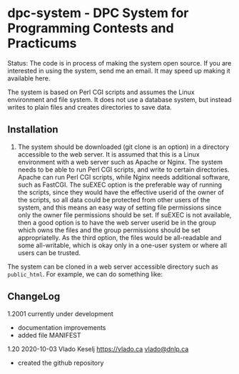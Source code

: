 # dpc-system - DPC System for Programming Contests and Practicums

Status: The code is in process of making the system open source.
 If you are interested in using the system, send me an email.  It may
 speed up making it available here.

The system is based on Perl CGI scripts and assumes the Linux environment
and file system.  It does not use a database system, but instead
writes to plain files and creates directories to save data.

## Installation

1. The system should be downloaded (git clone is an option) in a
directory accessible to the web server.  It is assumed that this is a
Linux environment with a web server such as Apache or Nginx.  The
system needs to be able to run Perl CGI scripts, and write to certain
directories.  Apache can run Perl CGI scripts, while Nginx needs
additional software, such as FastCGI.  The suEXEC option is the
preferable way of running the scripts, since they would have the
effective userid of the owner of the scripts, so all data could be
protected from other users of the system, and this means an easy way
of setting file permissions since only the owner file permissions
should be set.  If suEXEC is not available, then a good option is to
have the web server userid be in the group which owns the files and
the group permissions should be set appropriatelly.  As the third
option, the files would be all-readable and some all-writable, which
is okay only in a one-user system or where all users can be trusted.

The system can be cloned in a web server accessible directory such as
<code>public_html</code>.  For example, we can do something like:

## ChangeLog

1.2001 currently under development
 - documentation improvements
 - added file MANIFEST

1.20 2020-10-03 Vlado Keselj https://vlado.ca vlado@dnlp.ca
 - created the github repository
